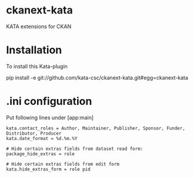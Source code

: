 ckanext-kata
============

KATA extensions for CKAN

Installation
============

To install this Kata-plugin

  pip install -e git://github.com/kata-csc/ckanext-kata.git#egg=ckanext-kata

.ini configuration
==================
Put following lines under [app:main]

    kata.contact_roles = Author, Maintainer, Publisher, Sponsor, Funder, Distributor, Producer
    kata.date_format = %d.%m.%Y
    
    # Hide certain extras fields from dataset read form:
    package_hide_extras = role
    
    # Hide certain extras fields from edit form
    kata.hide_extras_form = role pid